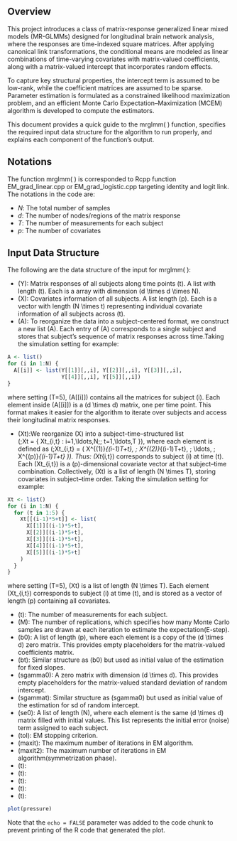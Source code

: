 ## Overview

This project introduces a class of matrix-response generalized linear mixed models (MR-GLMMs) designed for longitudinal brain network analysis, where the responses are time-indexed square matrices. After applying canonical link transformations, the conditional means are modeled as linear combinations of time-varying covariates with matrix-valued coefficients, along with a matrix-valued intercept that incorporates random effects.

To capture key structural properties, the intercept term is assumed to be low-rank, while the coefficient matrices are assumed to be sparse. Parameter estimation is formulated as a constrained likelihood maximization problem, and an efficient Monte Carlo Expectation–Maximization (MCEM) algorithm is developed to compute the estimators.

This document provides a quick guide to the mrglmm( ) function, specifies the required input data structure for the algorithm to run properly, and explains each component of the function’s output.


## Notations
The function mrglmm( ) is corresponded to Rcpp function EM_grad_linear.cpp or EM_grad_logistic.cpp targeting identity and logit link. The notations in the code are:

* $N$: The total number of samples  
* $d$: The number of nodes/regions of the matrix response  
* $T$: The number of measurements for each subject  
* $p$: The number of covariates  

## Input Data Structure
The following are the data structure of the input for mrglmm( ):

- \(Y\): Matrix responses of all subjects along time points \(t\). A list with length \(t\). Each is a array with dimension \(d \times d \times N\).
- \(X\): Covariates information of all subjects. A list length \(p\). Each is a vector with length \(N \times t\) representing individual covariate information of all subjects across \(t\). 
- \(A\): To reorganize the data into a subject-centered format, we construct a new list \(A\). Each entry of \(A\) corresponds to a single subject and stores that subject’s sequence of matrix responses across time.Taking the simulation setting for example:
```r
A <- list()
for (i in 1:N) {
  A[[i]] <- list(Y[[1]][,,i], Y[[2]][,,i], Y[[3]][,,i], 
                 Y[[4]][,,i], Y[[5]][,,i])
}
```
where setting \(T=5\), \(A[[i]]\) contains all the matrices for subject \(i\). Each element inside \(A[[i]]\) is a \(d \times d\) matrix, one per time point. This format makes it easier for the algorithm to iterate over subjects and access their longitudinal matrix responses.

- \(Xt\):We reorganize \(X\) into a subject–time–structured list  
\(\;Xt = \{ Xt_{i,t} : i=1,\ldots,N;\; t=1,\ldots,T \}\),  where each element is defined as \(\;Xt_{i,t} = ( X^{(1)}_{(i-1)T+t}, \; X^{(2)}_{(i-1)T+t}, \; \ldots, \; X^{(p)}_{(i-1)T+t} )\).  Thus:  \(Xt_{i,t}\) corresponds to subject \(i\) at time \(t\). Each \(Xt_{i,t}\) is a \(p\)-dimensional covariate vector at that subject–time combination. Collectively, \(Xt\) is a list of length \(N \times T\), storing covariates in subject–time order. Taking the simulation setting for example:
```r
Xt <- list()
for (i in 1:N) {
  for (t in 1:5) {
    Xt[[(i-1)*5+t]] <- list(
      X[[1]][(i-1)*5+t],
      X[[2]][(i-1)*5+t],
      X[[3]][(i-1)*5+t],
      X[[4]][(i-1)*5+t],
      X[[5]][(i-1)*5+t]
    )
  }
}
```
where setting \(T=5\), \(Xt\) is a list of length \(N \times T\). Each element \(Xt_{i,t}\) corresponds to subject \(i\) at time \(t\), and is stored as a vector of length \(p\) containing all covariates.

- \(t\): The number of measurements for each subject.
- \(M\): The number of replications, which specifies how many Monte Carlo samples are drawn at each iteration to estimate the expectation(E-step).
- \(b0\): A list of length \(p\), where each element is a copy of the \(d \times d\) zero matrix. This provides empty placeholders for the matrix-valued coefficients matrix.  
- \(bt\): Similar structure as \(b0\) but used as initial value of the estimation for fixed slopes.
- \(sgamma0\): A zero matrix with dimension \(d \times d\). This provides empty placeholders for the matrix-valued standard deviation of random intercept. 
- \(sgammat\): Similar structure as \(sgamma0\) but used as initial value of the estimation for sd of random intercept. 
- \(se0\): A list of length \(N\), where each element is the same \(d \times d\) matrix filled with initial values. This list represents the initial error (noise) term assigned to each subject.
- \(tol\): EM stopping criterion.
- \(maxit\): The maximum number of iterations in EM algorithm.
- \(maxit2\): The maximum number of iterations in EM algorithm(symmetrization phase).
- \(t\):
- \(t\):
- \(t\):
- \(t\):
- \(t\):
 


```R
plot(pressure)
```

Note that the `echo = FALSE` parameter was added to the code chunk to prevent printing of the R code that generated the plot.


